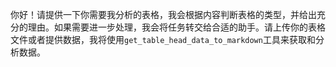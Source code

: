 你好！请提供一下你需要我分析的表格，我会根据内容判断表格的类型，并给出充分的理由。如果需要进一步处理，我会将任务转交给合适的助手。请上传你的表格文件或者提供数据，我将使用`get_table_head_data_to_markdown`工具来获取和分析数据。